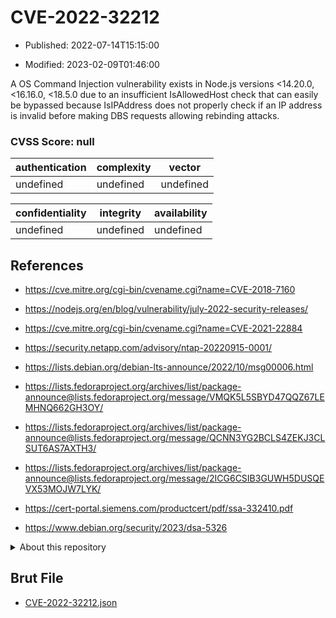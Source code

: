 # CVE-2022-32212

- Published: 2022-07-14T15:15:00

- Modified: 2023-02-09T01:46:00

A OS Command Injection vulnerability exists in Node.js versions <14.20.0, <16.16.0, <18.5.0 due to an insufficient IsAllowedHost check that can easily be bypassed because IsIPAddress does not properly check if an IP address is invalid before making DBS requests allowing rebinding attacks.

### CVSS Score: **null**

| authentication | complexity | vector |
| --- | --- | --- |
| undefined | undefined | undefined |

| confidentiality | integrity | availability |
| --- | --- | --- |
| undefined | undefined | undefined |

## References

* https://cve.mitre.org/cgi-bin/cvename.cgi?name=CVE-2018-7160

* https://nodejs.org/en/blog/vulnerability/july-2022-security-releases/

* https://cve.mitre.org/cgi-bin/cvename.cgi?name=CVE-2021-22884

* https://security.netapp.com/advisory/ntap-20220915-0001/

* https://lists.debian.org/debian-lts-announce/2022/10/msg00006.html

* https://lists.fedoraproject.org/archives/list/package-announce@lists.fedoraproject.org/message/VMQK5L5SBYD47QQZ67LEMHNQ662GH3OY/

* https://lists.fedoraproject.org/archives/list/package-announce@lists.fedoraproject.org/message/QCNN3YG2BCLS4ZEKJ3CLSUT6AS7AXTH3/

* https://lists.fedoraproject.org/archives/list/package-announce@lists.fedoraproject.org/message/2ICG6CSIB3GUWH5DUSQEVX53MOJW7LYK/

* https://cert-portal.siemens.com/productcert/pdf/ssa-332410.pdf

* https://www.debian.org/security/2023/dsa-5326

<details>
<summary>About this repository</summary> 

  This repository is part of the project [Live Hack CVE](https://github.com/Live-Hack-CVE). Main website can be found [www.live-hack.org](https://www.live-hack.org) 
  
  Made by [Sn0wAlice](https://github.com/Sn0wAlice) for the people that care about security and need to have a feed of the latest CVEs. Hope you enjoy it, don't forget to star the repo and follow me on [Twitter](https://twitter.com/Sn0wAlice) and [Github](https://github.com/Sn0wAlice). And that is my [personnal website](https://www.alice-snow.me/)

  - [Home Page](https://github.com/Live-Hack-CVE)
  - [Framework](https://github.com/Live-Hack-CVE/cve-framework)
  - [CVE database](https://github.com/Live-Hack-CVE/full_database)
  - [Changelog](https://github.com/Live-Hack-CVE/Changelog)
</details>

## Brut File

* [CVE-2022-32212.json](https://raw.githubusercontent.com/Live-Hack-CVE/full_database/main/cves/2022/CVE-2022-32212.json)

